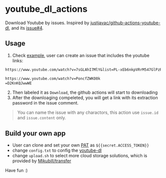 # youtube_dl_actions
Download Youtube by issues. Inspired by [justjavac/github-actions-youtube-dl](https://github.com/justjavac/github-actions-youtube-dl), and its [issue#4](https://github.com/justjavac/github-actions-youtube-dl/issues/4#issue-815334040).  

## Usage  
1. Check [example](https://github.com/12Tall/12tall_dl/issues/3#issue-1798455730), user can create an issue that includes the youtube links:  
```txt
https://www.youtube.com/watch?v=7sGLAhI7MlY&list=PL-xEb6nkpVRrM547GlPzR_-ERt9-4vmmm

https://www.youtube.com/watch?v=PoncfZWKO0k
=D2KnKQJwwWE
```
2. Then labeled it as `Download`, the github actions will start to downloading  
3. After the downloaging compeleted, you will get a link with its extraction password in the issue comment.  

> You can name the issue with any charactors, this action use `issue.id` and `issue.content` only.



## Build your own app 
- User can clone and set your own [PAT](https://docs.github.com/en/authentication/keeping-your-account-and-data-secure/managing-your-personal-access-tokens) as `${{secret.ACCESS_TOKEN}}`  
- change `config.txt` to config the [youtube-dl](https://github.com/ytdl-org/youtube-dl)
- change `upload.sh` to select more cloud storage solutions, which is provided by [Mikubill/transfer](https://github.com/Mikubill/transfer)

Have fun :)
